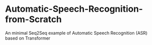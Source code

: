 # Automatic-Speech-Recognition-from-Scratch
An minimal Seq2Seq example of Automatic Speech Recognition (ASR) based on Transformer
